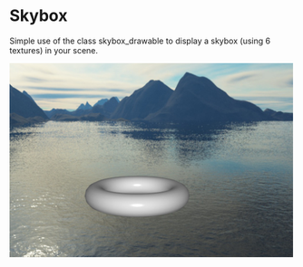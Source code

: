 # Skybox

Simple use of the class skybox_drawable to display a skybox (using 6 textures) in your scene.

<img src="pic.jpg" alt="" width="500px"/>
